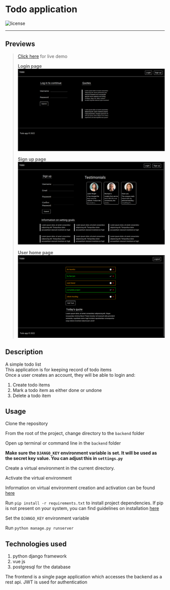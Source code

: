 # Todo application
![license](https://img.shields.io/github/license/joshua530/django-vue-todo?style=plastic&color=green)
***

## Previews
> [Click here](http://ec2-34-226-213-199.compute-1.amazonaws.com/login) for live demo
> 
> **Login page**
> ![login page screenshot](login.png)
> 
>**Sign up page**
> ![sign up page screenshot](sign-up.png)
> 
> **User home page**
> ![home page screenshot](todos.png)

## Description
A simple todo list\
This application is for keeping record of todo items\
Once a user creates an account, they will be able to login and:
1. Create todo items
2. Mark a todo item as either done or undone
3. Delete a todo item

## Usage
Clone the repository

From the root of the project, change directory to the `backend` folder

Open up terminal or command line in the `backend` folder

**Make sure the `DJANGO_KEY` environment variable is set. It will be used as the secret key value. You can adjust this in `settings.py`**

Create a virtual environment in the current directory.

Activate the virtual environment

Information on virtual environment creation and activation can be found [here](https://docs.python.org/3/library/venv.html)

Run `pip install -r requirements.txt` to install project dependencies. If pip is not present on your system, you can find guidelines on installation [here](https://pip.pypa.io/en/stable/installation/)

Set the `DJANGO_KEY` environment variable

Run `python manage.py runserver`

## Technologies used
1. python django framework
2. vue js
3. postgresql for the database

The frontend is a single page application which accesses the backend as a rest api.
JWT is used for authentication
